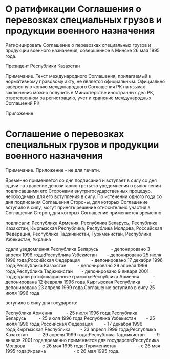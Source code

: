 # О ратификации Соглашения о перевозках специальных грузов и продукции военного назначения

Ратифицировать Соглашение о перевозках специальных грузов и продукции военного назначения, совершенное в Минске 26 мая 1995 года.

Президент Республики Казахстан

Примечание. Текст международного Соглашения, прилагаемый к нормативному правовому акту, не является официальным. Официально заверенную копию международного Соглашения РК на языках заключения можно получить в Министерстве иностранных дел РК, ответственном за регистрацию, учет и хранение международных Соглашений РК

Приложение

# Соглашение о перевозках специальных грузов и продукции военного назначения

Примечание. Приложение - не для печати.

Временно применяется со дня подписания и вступает в силу со дня сдачи на хранение депозитарию третьего уведомления о выполнении подписавшими его Сторонами внутригосударственных процедур, необходимых для его вступления в силу. По истечении одного года со дня подписания Соглашения Стороны, для которых Соглашение вступило в силу, могут принять решение относительно участия в Соглашении Сторон, для которых Соглашение применяется временно

подписали: Республика Армения, Республика Беларусь, Республика Казахстан, Кыргызская Республика, Республика Молдова, Российская Федерация, Республика Таджикистан, Туркменистан, Республика Узбекистан, Украина

сдали уведомления:Республика Беларусь          - депонировано 3 апреля 1996 года;Республика Узбекистан        - депонировано 25 июля 1996 года;Российская Федерация         - депонировано 17 декабря 1996 года;Республика Казахстан         - депонировано 29 апреля 1999 года;Республика Таджикистан       - депонировано 9 января 2001 года;сдали ратификационные грамоты:Республика Армения           - депонирована 12 февраля 1996 года;Кыргызская Республика        - депонирована 23 апреля 1999 года.Соглашение вступило в силу 25 июля 1996 года

вступило в силу для государств:

Республика Армения           - 25 июля 1996 года;Республика Беларусь          - 25 июля 1996 года;Республика Узбекистан        - 25 июля 1996 года;Российская Федерация         - 17 декабря 1996 года;Кыргызская Республика        - 23 апреля 1999 года;Республика Казахстан         - 29 апреля 1999 года;Республика Таджикистан       - 9 января 2001 года;временно применяется для государств:Республика Молдова           - с 26 мая 1995 года;Туркменистан                 - с 26 мая 1995 года;Украина                      - с 26 мая 1995 года.

